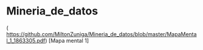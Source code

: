 # Mineria_de_datos
( https://github.com/MiltonZuniga/Mineria_de_datos/blob/master/MapaMental_1_1863305.pdf) [Mapa mental 1]
